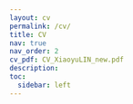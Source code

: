 ```yaml
---
layout: cv
permalink: /cv/
title: CV
nav: true
nav_order: 2
cv_pdf: CV_XiaoyuLIN_new.pdf
description: 
toc:
  sidebar: left
---
```


